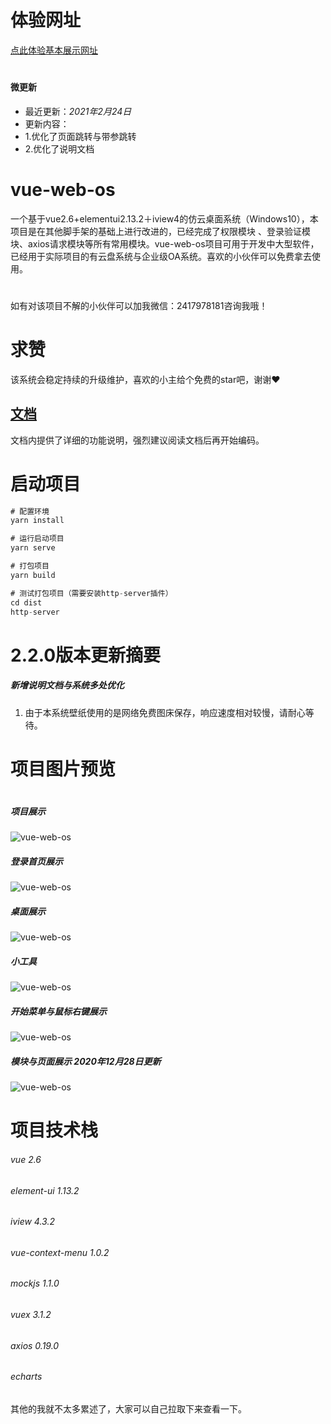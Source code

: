 # 体验网址
[点此体验基本展示网址](http://www.jxys.top:1000/#/signin)
#

#### 微更新
*  最近更新：*2021年2月24日*
*  更新内容：
* 1.优化了页面跳转与带参跳转
* 2.优化了说明文档
           

# vue-web-os
一个基于vue2.6+elementui2.13.2＋iview4的仿云桌面系统（Windows10），本项目是在其他脚手架的基础上进行改进的，已经完成了权限模块
、登录验证模块、axios请求模块等所有常用模块。vue-web-os项目可用于开发中大型软件，已经用于实际项目的有云盘系统与企业级OA系统。喜欢的小伙伴可以免费拿去使用。
#
如有对该项目不解的小伙伴可以加我微信：2417978181咨询我哦！

# 求赞
该系统会稳定持续的升级维护，喜欢的小主给个免费的star吧，谢谢❤

## [文档](./docs/index.md)

文档内提供了详细的功能说明，强烈建议阅读文档后再开始编码。
# 启动项目
```Java
# 配置环境
yarn install

# 运行启动项目
yarn serve

# 打包项目
yarn build

# 测试打包项目（需要安装http-server插件）
cd dist
http-server

```
# 
# 2.2.0版本更新摘要
##### 新增说明文档与系统多处优化
1. 由于本系统壁纸使用的是网络免费图床保存，响应速度相对较慢，请耐心等待。

# 


# 项目图片预览
# 
##### 项目展示
![vue-web-os](https://s1.ax1x.com/2020/09/08/wQ5IsS.jpg "vue-web-os") 
##### 登录首页展示
![vue-web-os](https://s1.ax1x.com/2020/09/10/wGtyWj.jpg "vue-web-os") 
##### 桌面展示
![vue-web-os](https://s1.ax1x.com/2020/10/27/BQdqpQ.jpg "vue-web-os")  
##### 小工具
![vue-web-os](https://s1.ax1x.com/2020/10/27/BQwF1J.jpg "vue-web-os")
##### 开始菜单与鼠标右键展示
![vue-web-os](https://s1.ax1x.com/2020/10/27/BQwZ0x.jpg "vue-web-os")  
##### 模块与页面展示 **2020年12月28日更新**
![vue-web-os](https://s3.ax1x.com/2020/12/28/rTwMEF.jpg "vue-web-os")  



# 项目技术栈
###### vue 2.6
###### element-ui 1.13.2
###### iview 4.3.2
###### vue-context-menu 1.0.2
###### mockjs 1.1.0
###### vuex	3.1.2
###### axios 0.19.0
###### echarts
其他的我就不太多累述了，大家可以自己拉取下来查看一下。
